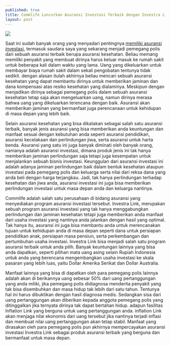 ```yaml
---
published: true
title: Commlife Luncurkan Asuransi Investasi Terbaik dengan Investra Link
layout: post
---
```

<img src="http://www.indiainsurance.co/india_insurance/wp-content/uploads/2015/07/trol.jpg">

Saat ini sudah banyak orang yang menyadari pentingnya <a href="http://www.commlife.co.id/products/wealth-accumulation/insurance-investment/commlink-and-commlink-premier/">memiliki asuransi investasi</a>, termasuk saudara saya yang sekarang menjadi pemegang polis dari sebuah asuransi terbaik berupa asuransi kesehatan. Beliau memang memiliki penyakit yang membuat dirinya harus keluar masuk ke rumah sakit untuk beberapa kali dalam waktu yang lama. Uang yang dikeluarkan untuk membayar biaya rumah sakit dalam sekali pengobatan tentunya tidak sedikit. dengan alasan itulah akhirnya beliau mencari sebuah asuransi kesehatan yang dapat membantu dirinya untuk memberikan jaminan dan dana kompensasi atas resiko kesehatan yang dialaminya. Meskipun dengan menjadikan dirinya sebagai pemegang polis dalam sebuah asuransi kesehatan tetap saja akan mengeluarkan uang, namun dirinya merasa bahwa uang yang dikeluarkan terencana dengan baik. Asuransi akan memberikan jaminan yang bermanfaat juga perencanaan untuk kehidupan di masa depan yang lebih baik.

Selain asuransi kesehatan yang bisa dikatakan sebagai salah satu asuransi terbaik, banyak jenis asuransi yang bisa memberikan anda keuntungan dan manfaat sesuai dengan kebutuhan anda seperti asuransi pendidikan, asuransi kecelakaan dan perlindungan jiwa, serta asuransi untuk harta benda. Asuransi yang satu ini juga banyak diminati oleh banyak orang, namanya adalah asuransi investasi, dimana produk jenis ini tak hanya memberikan jaminan perlindungan saja tetapi juga kesempatan untuk menjalankan sebuah bisnis investasi. Keunggulan dari asuransi investasi ini adalah adanya jaminan perlindungan baik dalam bentuk kesehatan ataupun investasi pada pemegang polis dan keluarga serta nilai dari reksa dana yang anda beli dengan harga terjangkau. Jadi, tak hanya perlindungan terhadap kesehatan dan jiwa anda, asuransi investasi ini juga bisa memberikan perlindungan investasi untuk masa depan anda dan keluarga nantinya.

Commlife adalah salah satu perusahaan di bidang asuransi yang menyediakan program asuransi investasi tersebut. Investra Link, merupakan sebuah program asuransi investasi yang tak hanya menggabungkan perlindungan dan jaminan kesehatan tetapi juga memberikan anda manfaat dari usaha investasi yang nantinya anda jalankan dengan hasil yang optimal. Tak hanya itu, asuransi ini juga bisa membantu anda untuk merencanakan tujuan untuk kehidupan anda di masa depan seperti dana untuk persiapan pendidikan anak, persiapan masa pensiun, serta perkembangan dan pertumbuhan usaha investasi. Investra Link bisa menjadi salah satu program asuransi terbaik untuk anda pilih. Banyak keuntungan lainnya yang bisa anda dapatkan, seperti pilihan mata uang asing selain Rupiah Indonesia untuk anda yang berencana mengembangkan usaha investasi ke skala pasaran yang lebih luas, yaitu Dollar Amerika Serikat dan Dollar Australia.

Manfaat lainnya yang bisa di dapatkan oleh para pemegang polis lainnya adalah akan di berikannya uang sebesar 50% dari uang pertanggungan yang anda miliki, jika pemegang polis didiagnosa menderita penyakit yang tak bisa disembuhkan dan masa hidup tak lebih dari satu tahun. Tentunya hal ini harus dibuktikan dengan hasil diagnosa medis. Sedangkan sisa dari uang pertanggungan akan diberikan kepada anggota pemegang polis yang ditinggalkan jika ternyata dirinya tak dapat bertahan hidup. adapun fasilitas Inflation Link yang berguna untuk uang pertanggungan anda. inflation Link akan menjaga nilai ekonomis dari uang tersebut jika nantinya terjadi inflasi dan membuat nilai uang pertanggungan akan tetap stabil. Manfaat yang dirasakan oleh para pemegang polis pun akhirnya mempercayakan asuransi investasi Investra Link sebagai produk asuransi terbaik yang berguna dan bermanfaat untuk masa depan.